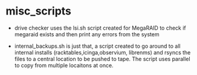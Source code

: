 # misc_scripts
- drive checker uses the lsi.sh script created for MegaRAID to check if megaraid exists and then print any errors from the system 

- internal_backups.sh is just that, a script created to go around to all internal installs (racktables,icinga,observium, librenms) and rsyncs the files to a central location to be pushed to tape. The script uses parallel to copy from multiple locaitons at once. 
